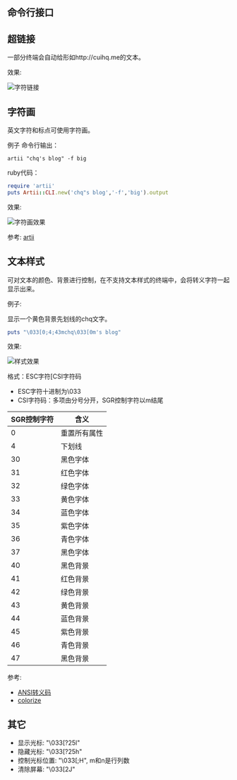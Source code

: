 命令行接口
--------------

## 超链接
一部分终端会自动给形如http://cuihq.me的文本。

效果:

![字符链接](/cli_text_a.jpg "字符链接")

## 字符画
英文字符和标点可使用字符画。

例子
命令行输出：

```shell
artii "chq's blog" -f big
```

ruby代码：

```ruby
require 'artii'
puts Artii::CLI.new('chq"s blog','-f','big').output
```

效果:

![字符画效果](/cli_text_image.jpg "字符画效果")

参考:
[artii](https://github.com/miketierney/artii "artii")

## 文本样式
可对文本的颜色、背景进行控制，在不支持文本样式的终端中，会将转义字符一起显示出来。

例子:

显示一个黄色背景先划线的chq文字。

```ruby
puts "\033[0;4;43mchq\033[0m's blog"
```

效果:

![样式效果](/cli_text_style.jpg "样式效果")

格式：ESC字符[CSI字符码

* ESC字符十进制为\033
* CSI字符码：多项由分号分开，SGR控制字符以m结尾

SGR控制字符 | 含义
------|------
0  | 重置所有属性
4  | 下划线
30 | 黑色字体
31 | 红色字体
32 | 绿色字体
33 | 黄色字体
34 | 蓝色字体
35 | 紫色字体
36 | 青色字体
37 | 黑色字体
40 | 黑色背景
41 | 红色背景
42 | 绿色背景
43 | 黄色背景
44 | 蓝色背景
45 | 紫色背景
46 | 青色背景
47 | 黑色背景

参考:

* [ANSI转义码](http://en.wikipedia.org/wiki/ANSI_escape_code "ANSI转义码")
* [colorize](https://github.com/fazibear/colorize, "colorize")

## 其它

* 显示光标: "\\033\[?25l"
* 隐藏光标: "\\033\[?25h"
* 控制光标位置: "\\033\[<m>;<n>H", m和n是行列数
* 清除屏幕: "\\033\[2J"

